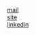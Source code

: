 [mail](mailto:arnav@surve.dev)  
[site](https://surve.dev)  
[linkedin](https://www.linkedin.com/in/arnavsurve/)  

<!-- [![Stats](https://github-readme-stats.vercel.app/api?username=arnavsurve&show_icons=true&theme=dark)](https://github.com/anuraghazra/github-readme-stats) -->

